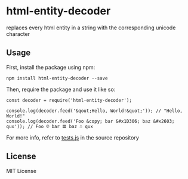 # html-entity-decoder

replaces every html entity in a string with the corresponding unicode character

## Usage

First, install the package using npm:

    npm install html-entity-decoder --save

Then, require the package and use it like so:

    const decoder = require('html-entity-decoder');

    console.log(decoder.feed('&qout;Hello, World!&quot;')); // "Hello, World!"
    console.log(decoder.feed('Foo &copy; bar &#x1D306; baz &#x2603; qux')); // Foo © bar 𝌆 baz ☃ qux

For more info, refer to [tests.js](https://github.com/blackish-murderer/html-entity-decoder/blob/master/tests.js "tests.js") in the source repository

## License

MIT License
